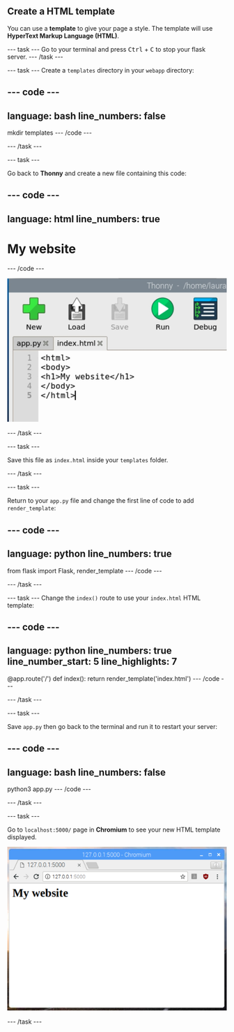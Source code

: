 ## Create a HTML template

You can use a **template** to give your page a style. The template will use **HyperText Markup Language (HTML)**. 


--- task ---
Go to your terminal and press <kbd>Ctrl</kbd> + <kbd>C</kbd> to stop your flask server.
--- /task ---

--- task ---
Create a `templates` directory in your `webapp` directory: 

--- code ---
---
language: bash
line_numbers: false
---
mkdir templates
--- /code ---

--- /task ---

--- task ---

Go back to **Thonny** and create a new file containing this code:

--- code ---
---
language: html
line_numbers: true
---
<html>
<body>
<h1>My website</h1>
</body>
</html>
--- /code ---

![A new file called index.html containing the code above](images/html-file.png)

--- /task ---

--- task ---

Save this file as `index.html` inside your `templates` folder.

--- /task ---

--- task ---

Return to your `app.py` file and change the first line of code to add `render_template`:


--- code ---
---
language: python
line_numbers: true
---
from flask import Flask, render_template
--- /code ---

--- /task ---

--- task ---
Change the `index()` route to use your `index.html` HTML template:

--- code ---
---
language: python
line_numbers: true
line_number_start: 5
line_highlights: 7
---
@app.route('/')
def index():
    return render_template('index.html')
--- /code ---

--- /task ---

--- task ---

Save `app.py` then go back to the terminal and run it to restart your server:

--- code ---
---
language: bash
line_numbers: false
---
python3 app.py
--- /code ---

--- /task ---

--- task ---

Go to `localhost:5000/` page in **Chromium** to see your new HTML template displayed.

![my website](images/flask-template.png)

--- /task ---

